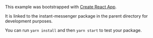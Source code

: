 This example was bootstrapped with [Create React App](https://github.com/facebook/create-react-app).

It is linked to the instant-messenger package in the parent directory for development purposes.

You can run `yarn install` and then `yarn start` to test your package.
